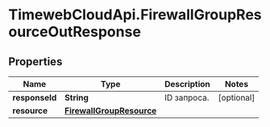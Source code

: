 # TimewebCloudApi.FirewallGroupResourceOutResponse

## Properties

Name | Type | Description | Notes
------------ | ------------- | ------------- | -------------
**responseId** | **String** | ID запроса. | [optional] 
**resource** | [**FirewallGroupResource**](FirewallGroupResource.md) |  | 


